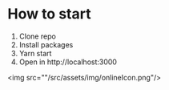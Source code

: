 <h1>How to start</h1>
<ol>
  <li> Clone repo </li>
  <li> Install packages </>
  <li> Yarn start </li>
  <li> Open in http://localhost:3000 </li>
</ol>

<img src=""/src/assets/img/onlineIcon.png"/>
